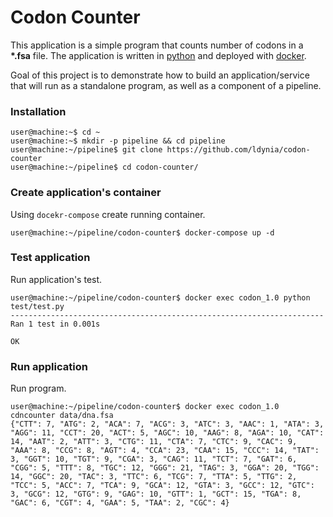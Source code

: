 # Codon Counter
This application is a simple program that counts number of codons in a **\*.fsa** file. The application is written in [python](https://www.python.org/) and deployed with [docker](https://docker.com/).

Goal of this project is to demonstrate how to build an application/service that will run as a standalone program, as well as a component of a pipeline.

### Installation
```
user@machine:~$ cd ~
user@machine:~$ mkdir -p pipeline && cd pipeline
user@machine:~/pipeline$ git clone https://github.com/ldynia/codon-counter
user@machine:~/pipeline$ cd codon-counter/
```

### Create application's container
Using `docekr-compose` create running container.
```
user@machine:~/pipeline/codon-counter$ docker-compose up -d
```

### Test application
Run application's test.

```
user@machine:~/pipeline/codon-counter$ docker exec codon_1.0 python test/test.py
----------------------------------------------------------------------
Ran 1 test in 0.001s

OK
```

### Run application
Run program.
```
user@machine:~/pipeline/codon-counter$ docker exec codon_1.0 cdncounter data/dna.fsa
{"CTT": 7, "ATG": 2, "ACA": 7, "ACG": 3, "ATC": 3, "AAC": 1, "ATA": 3, "AGG": 11, "CCT": 20, "ACT": 5, "AGC": 10, "AAG": 8, "AGA": 10, "CAT": 14, "AAT": 2, "ATT": 3, "CTG": 11, "CTA": 7, "CTC": 9, "CAC": 9, "AAA": 8, "CCG": 8, "AGT": 4, "CCA": 23, "CAA": 15, "CCC": 14, "TAT": 3, "GGT": 10, "TGT": 9, "CGA": 3, "CAG": 11, "TCT": 7, "GAT": 6, "CGG": 5, "TTT": 8, "TGC": 12, "GGG": 21, "TAG": 3, "GGA": 20, "TGG": 14, "GGC": 20, "TAC": 3, "TTC": 6, "TCG": 7, "TTA": 5, "TTG": 2, "TCC": 5, "ACC": 7, "TCA": 9, "GCA": 12, "GTA": 3, "GCC": 12, "GTC": 3, "GCG": 12, "GTG": 9, "GAG": 10, "GTT": 1, "GCT": 15, "TGA": 8, "GAC": 6, "CGT": 4, "GAA": 5, "TAA": 2, "CGC": 4}
```
